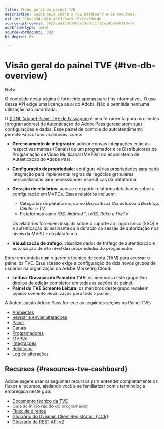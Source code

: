 ```yaml
---
title: Visão geral do painel TVE
description: Saiba mais sobre o TVE Dashboard e os recursos.
exl-id: 91baeb34-a32a-4dc3-94d8-f6cfca59dc4e
source-git-commit: 5622cad15383560e19e8111f12a1460e9b118efe
workflow-type: tm+mt
source-wordcount: '303'
ht-degree: 0%

---
```


# Visão geral do painel TVE {#tve-db-overview}

>[!NOTE]
>
>O conteúdo desta página é fornecido apenas para fins informativos. O uso dessa API exige uma licença atual do Adobe. Não é permitida nenhuma utilização não autorizada.

O [[!DNL Adobe] Painel TVE de Passagem](https://experience.adobe.com/pass/authentication) é uma ferramenta para os clientes (programadores) de Autenticação do Adobe Pass gerenciarem suas configurações e dados. Esse painel de controle do autoatendimento permite várias funcionalidades, como:

* **Gerenciamento de integração**: adicione novas integrações entre as respectivas marcas (Canais) de um programador e os Distribuidores de Programação de Vídeo Multicanal (MVPDs) no ecossistema de Autenticação do Adobe Pass.

* **Configuração de propriedade**: configure várias propriedades para cada integração para implementar regras de negócios granulares personalizadas para necessidades específicas da plataforma.

* **Geração de relatórios**: acesse e exporte relatórios detalhados sobre a configuração em MVPDs. Esses relatórios incluem:
   * Categorias de plataforma, como *Dispositivos Conectados a Desktop, Celular e TV*
   * Plataformas como *iOS, Android™, tvOS, Roku e FireTV*

  Os relatórios fornecem insights sobre o suporte ao Logon único (SSO) e a autenticação do assinante ou a duração da sessão de autorização nos níveis da MVPD e da plataforma.

* **Visualização de tráfego**: visualize dados de tráfego de autenticação e autorização de alto nível das propriedades do programador.

Entre em contato com o gerente técnico de conta (TAM) para acessar o painel da TVE. Esse acesso exige a configuração de dois novos grupos de usuários na organização da Adobe Marketing Cloud:

* **Leitura-Gravação do Painel do TVE**: os membros deste grupo têm direitos de edição completos em todas as seções do painel.
* **Painel do TVE Somente Leitura**: os membros deste grupo recebem acesso somente visualização para todo o painel.

A Autenticação Adobe Pass fornece as seguintes seções no Painel TVE:

* [Ambientes](/help/authentication/user-guide-tve-dashboard/tve-dashboard-environments.md)
* [Revisar e enviar alterações](/help/authentication/user-guide-tve-dashboard/tve-dashboard-review-push-changes.md)
* [Painel](/help/authentication/user-guide-tve-dashboard/tve-dashboard-home.md)
* [Canais](/help/authentication/user-guide-tve-dashboard/tve-dashboard-channels.md)
* [Programadores](/help/authentication/user-guide-tve-dashboard/tve-dashboard-programmers.md)
* [MVPDs](/help/authentication/user-guide-tve-dashboard/tve-dashboard-mvpds.md)
* [Integrações](/help/authentication/user-guide-tve-dashboard/tve-dashboard-integrations.md)
* [Relatórios](/help/authentication/user-guide-tve-dashboard/tve-dashboard-reports.md)
* [Log de alterações](/help/authentication/user-guide-tve-dashboard/tve-dashboard-changes-log.md)

## Recursos {#resources-tve-dashboard}

Adobe sugere usar os seguintes recursos para entender completamente os fluxos e recursos, ajudando você a se familiarizar com a terminologia empregada neste guia:

* [Documento técnico da TVE](/help/authentication/kickstart/technical-paper.md)
* [Guia de início rápido do programador](/help/authentication/kickstart/programmer-kickstart-guide.md)
* [Fluxo de direitos](/help/authentication/integration-guide-programmers/entitlement-flow.md)
* [Glossário do Dynamic Client Registration (DCR)](/help/authentication/integration-guide-programmers/rest-apis/rest-api-dcr/dynamic-client-registration-glossary.md)
* [Glossário da REST API v2](/help/authentication/integration-guide-programmers/rest-apis/rest-api-v2/rest-api-v2-glossary.md)
